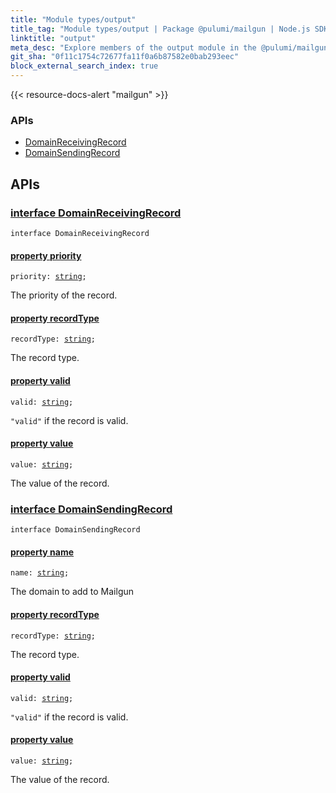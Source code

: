 ```yaml
---
title: "Module types/output"
title_tag: "Module types/output | Package @pulumi/mailgun | Node.js SDK"
linktitle: "output"
meta_desc: "Explore members of the output module in the @pulumi/mailgun package."
git_sha: "0f11c1754c72677fa11f0a6b87582e0bab293eec"
block_external_search_index: true
---
```


<!-- WARNING: this page was generated by a tool. Do not edit it by hand. -->
<!-- To change it, please see https://github.com/pulumi/docs/tree/master/tools/tscdocgen. -->

{{< resource-docs-alert "mailgun" >}}






<h3>APIs</h3>
<ul class="api">
    <li><a href="#DomainReceivingRecord"><span class="symbol api"></span>DomainReceivingRecord</a></li>
    <li><a href="#DomainSendingRecord"><span class="symbol api"></span>DomainSendingRecord</a></li>
</ul>




<h2 id="apis">APIs</h2>
<h3 class="pdoc-module-header" id="DomainReceivingRecord" data-link-title="DomainReceivingRecord">
    <a href="https://github.com/pulumi/pulumi-mailgun/blob/0f11c1754c72677fa11f0a6b87582e0bab293eec/sdk/nodejs/types/output.ts#L8">
        interface <strong>DomainReceivingRecord</strong>
    </a>
</h3>

<pre class="highlight"><code><span class='kr'>interface</span> <span class='nx'>DomainReceivingRecord</span></code></pre>
<h4 class="pdoc-member-header" id="DomainReceivingRecord-priority">
<a class="pdoc-child-name" href="https://github.com/pulumi/pulumi-mailgun/blob/0f11c1754c72677fa11f0a6b87582e0bab293eec/sdk/nodejs/types/output.ts#L12">property <b>priority</b></a>
</h4>

<pre class="highlight"><code><span class='kd'></span>priority: <span class='kd'><a href='https://developer.mozilla.org/en-US/docs/Web/JavaScript/Reference/Global_Objects/String'>string</a></span>;</code></pre>

The priority of the record.

<h4 class="pdoc-member-header" id="DomainReceivingRecord-recordType">
<a class="pdoc-child-name" href="https://github.com/pulumi/pulumi-mailgun/blob/0f11c1754c72677fa11f0a6b87582e0bab293eec/sdk/nodejs/types/output.ts#L16">property <b>recordType</b></a>
</h4>

<pre class="highlight"><code><span class='kd'></span>recordType: <span class='kd'><a href='https://developer.mozilla.org/en-US/docs/Web/JavaScript/Reference/Global_Objects/String'>string</a></span>;</code></pre>

The record type.

<h4 class="pdoc-member-header" id="DomainReceivingRecord-valid">
<a class="pdoc-child-name" href="https://github.com/pulumi/pulumi-mailgun/blob/0f11c1754c72677fa11f0a6b87582e0bab293eec/sdk/nodejs/types/output.ts#L20">property <b>valid</b></a>
</h4>

<pre class="highlight"><code><span class='kd'></span>valid: <span class='kd'><a href='https://developer.mozilla.org/en-US/docs/Web/JavaScript/Reference/Global_Objects/String'>string</a></span>;</code></pre>

`"valid"` if the record is valid.

<h4 class="pdoc-member-header" id="DomainReceivingRecord-value">
<a class="pdoc-child-name" href="https://github.com/pulumi/pulumi-mailgun/blob/0f11c1754c72677fa11f0a6b87582e0bab293eec/sdk/nodejs/types/output.ts#L24">property <b>value</b></a>
</h4>

<pre class="highlight"><code><span class='kd'></span>value: <span class='kd'><a href='https://developer.mozilla.org/en-US/docs/Web/JavaScript/Reference/Global_Objects/String'>string</a></span>;</code></pre>

The value of the record.

<h3 class="pdoc-module-header" id="DomainSendingRecord" data-link-title="DomainSendingRecord">
    <a href="https://github.com/pulumi/pulumi-mailgun/blob/0f11c1754c72677fa11f0a6b87582e0bab293eec/sdk/nodejs/types/output.ts#L27">
        interface <strong>DomainSendingRecord</strong>
    </a>
</h3>

<pre class="highlight"><code><span class='kr'>interface</span> <span class='nx'>DomainSendingRecord</span></code></pre>
<h4 class="pdoc-member-header" id="DomainSendingRecord-name">
<a class="pdoc-child-name" href="https://github.com/pulumi/pulumi-mailgun/blob/0f11c1754c72677fa11f0a6b87582e0bab293eec/sdk/nodejs/types/output.ts#L31">property <b>name</b></a>
</h4>

<pre class="highlight"><code><span class='kd'></span>name: <span class='kd'><a href='https://developer.mozilla.org/en-US/docs/Web/JavaScript/Reference/Global_Objects/String'>string</a></span>;</code></pre>

The domain to add to Mailgun

<h4 class="pdoc-member-header" id="DomainSendingRecord-recordType">
<a class="pdoc-child-name" href="https://github.com/pulumi/pulumi-mailgun/blob/0f11c1754c72677fa11f0a6b87582e0bab293eec/sdk/nodejs/types/output.ts#L35">property <b>recordType</b></a>
</h4>

<pre class="highlight"><code><span class='kd'></span>recordType: <span class='kd'><a href='https://developer.mozilla.org/en-US/docs/Web/JavaScript/Reference/Global_Objects/String'>string</a></span>;</code></pre>

The record type.

<h4 class="pdoc-member-header" id="DomainSendingRecord-valid">
<a class="pdoc-child-name" href="https://github.com/pulumi/pulumi-mailgun/blob/0f11c1754c72677fa11f0a6b87582e0bab293eec/sdk/nodejs/types/output.ts#L39">property <b>valid</b></a>
</h4>

<pre class="highlight"><code><span class='kd'></span>valid: <span class='kd'><a href='https://developer.mozilla.org/en-US/docs/Web/JavaScript/Reference/Global_Objects/String'>string</a></span>;</code></pre>

`"valid"` if the record is valid.

<h4 class="pdoc-member-header" id="DomainSendingRecord-value">
<a class="pdoc-child-name" href="https://github.com/pulumi/pulumi-mailgun/blob/0f11c1754c72677fa11f0a6b87582e0bab293eec/sdk/nodejs/types/output.ts#L43">property <b>value</b></a>
</h4>

<pre class="highlight"><code><span class='kd'></span>value: <span class='kd'><a href='https://developer.mozilla.org/en-US/docs/Web/JavaScript/Reference/Global_Objects/String'>string</a></span>;</code></pre>

The value of the record.

